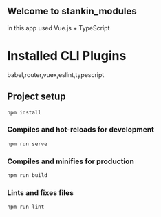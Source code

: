 ## Welcome to stankin_modules

in this app used Vue.js + TypeScript 

# Installed CLI Plugins
babel,router,vuex,eslint,typescript

## Project setup
```
npm install
```

### Compiles and hot-reloads for development
```
npm run serve
```

### Compiles and minifies for production
```
npm run build
```

### Lints and fixes files
```
npm run lint
```
